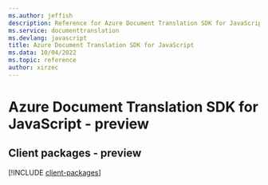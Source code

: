 ```yaml
---
ms.author: jeffish
description: Reference for Azure Document Translation SDK for JavaScript
ms.service: documenttranslation
ms.devlang: javascript
title: Azure Document Translation SDK for JavaScript
ms.data: 10/04/2022
ms.topic: reference
author: xirzec
---
```

# Azure Document Translation SDK for JavaScript - preview

## Client packages - preview
[!INCLUDE [client-packages](document-translation-client-index.md)]